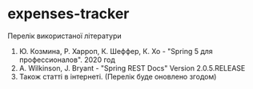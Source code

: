 # expenses-tracker
Перелік використаної літератури
1) Ю. Козмина, Р. Харроп, К. Шеффер, К. Хо - "Spring 5 для профессионалов". 2020 год
2) A. Wilkinson, J. Bryant - "Spring REST Docs" Version 2.0.5.RELEASE
3) Також статті в інтернеті. (Перелік буде оновлено згодом)
